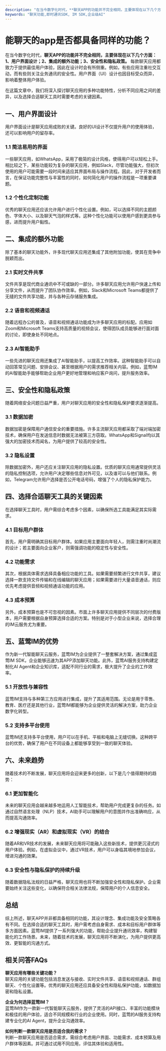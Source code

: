 ```yaml
---
description: "在当今数字化时代，**聊天APP的功能并不完全相同，主要体现在以下几个方面：1、用户界面设计；2、集成的额外功能；3、安全性和隐私政策。** 每款聊天应用都致力于提供最佳用户体验，因此在设计时会有所侧重。例如，有些应用注重社交互动，而有些则关注业务通讯的安全性。用户界面（UI）设计也因目标受众而异，影响着整体用户体验。"
keywords: "聊天功能,即时通讯SDK, IM SDK,企业级AI"
---
```

# 能聊天的app是否都具备同样的功能？

在当今数字化时代，**聊天APP的功能并不完全相同，主要体现在以下几个方面：1、用户界面设计；2、集成的额外功能；3、安全性和隐私政策。** 每款聊天应用都致力于提供最佳用户体验，因此在设计时会有所侧重。例如，有些应用注重社交互动，而有些则关注业务通讯的安全性。用户界面（UI）设计也因目标受众而异，影响着整体用户体验。

在这篇文章中，我们将深入探讨聊天应用的多种功能特性，分析不同应用之间的差异，以及选择合适聊天工具时需要考虑的关键因素。

## 一、用户界面设计

用户界面设计是聊天应用成败的关键。良好的UI设计不仅提升用户的使用体验，还可以影响用户的留存率。

### 1.1 简洁易用的界面

一些聊天应用，如WhatsApp，采用了极简的设计风格，使得用户可以轻松上手。相比较之下，某些功能较为复杂的聊天应用，例如Slack，尽管功能强大，但初次使用的用户可能需要一段时间来适应其界面布局与操作流程。因此，对于开发者而言，在保证功能完整性与丰富性的同时，如何简化用户的操作流程是一项重要课题。

### 1.2 个性化定制功能

优秀的聊天应用还应该允许用户进行个性化设置。例如，可以选择不同的主题颜色、字体大小、以及聊天气泡的样式等。这种个性化功能可以使用户感到更具参与感，进而提升用户黏性。

## 二、集成的额外功能

除了基本的聊天功能外，许多现代聊天应用还集成了其他附加功能，使其在竞争中脱颖而出。

### 2.1 实时文件共享

文件共享是现代商业通讯中不可或缺的一部分。许多聊天应用允许用户快速上传和分享文件，从而提升了团队协作效率。例如，Slack和Microsoft Teams都提供了无缝的文件共享功能，并与各种云存储服务集成。

### 2.2 语音和视频通话

随着远程办公的普及，语音和视频通话功能成为许多聊天应用的标配。应用如Zoom和Microsoft Teams支持高质量的视频会议，使得团队成员能够进行面对面的讨论，即使身处不同地点。

### 2.3 AI智能助手

一些先进的聊天应用还集成了AI智能助手，以提高工作效率。这种智能助手可以自动回答常见问题、安排会议、甚至根据用户的需求推荐相关内容。例如，蓝莺IM的AI智能助手能够帮助企业用户更好地管理和响应客户询问，提升服务效率。

## 三、安全性和隐私政策

随着网络安全问题日益严重，用户对聊天应用的安全性和隐私保护要求逐渐提高。

### 3.1 数据加密

数据加密是保障用户通信安全的重要措施。许多主流聊天应用都采取了端对端加密技术，确保用户在发送信息时数据无法被第三方窃取。WhatsApp和Signal均以其强大的加密技术而闻名，为用户提供了较高的安全性。

### 3.2 隐私设置

除数据加密外，用户还应关注聊天应用的隐私设置。优质的聊天应用通常提供灵活的隐私控制选项，允许用户决定哪些信息对外可见，以及谁可以与他们联系。例如，Telegram允许用户选择是否公开电话号码，增强了个人的隐私保护能力。

## 四、选择合适聊天工具的关键因素

在选择聊天工具时，用户需综合考虑多个因素，以确保所选工具能满足其实际需求。

### 4.1 目标用户群体

首先，用户需明确其目标用户群体。如果应用主要面向年轻人，则需注重时尚潮流的设计；若主要面向企业客户，则需强调功能的稳定性与安全性。

### 4.2 功能需求

其次，根据具体需求选择具备相应功能的工具。如果需要频繁进行文件共享，建议选择一款支持文件传输和在线编辑的聊天应用；如果需要进行大量语音通话，则应优先考虑提供音频和视频通话功能的应用。

### 4.3 成本预算

另外，成本预算也是不可忽视的因素。市面上许多聊天应用提供不同层次的付费版本，用户需要根据自身预算选择合适的方案。特别是对于小型企业来说，选择合理的IM云服务尤为重要。

## 五、蓝莺IM的优势

作为新一代智能聊天云服务，蓝莺IM为企业提供了一整套解决方案，通过集成蓝莺IM SDK，企业能够迅速为其APP添加聊天功能。此外，蓝莺AI服务支持构建定制化AI Agent和企业知识库，适配不同行业的需求，极大提升了企业的工作效率。

### 5.1 开放性与兼容性

蓝莺IM支持与多种第三方应用进行集成，提升了其适用范围。无论是用于零售、教育、医疗还是其他行业，蓝莺IM都能够为企业提供灵活的解决方案，助力企业数字化转型。

### 5.2 支持多平台使用

蓝莺IM还支持多平台使用，用户可以在手机、平板和电脑上无缝切换。这种跨平台的优势，确保了用户在不同设备上都能够享受到一致的聊天体验。

## 六、未来趋势

随着技术的不断发展，聊天应用将会迎来更多的创新，以下是几个值得期待的趋势：

### 6.1 更加智能化

未来的聊天应用会越来越多地运用人工智能技术，帮助用户完成更复杂的任务。如通过自然语言处理（NLP）技术，AI助手可以理解用户的意图并作出准确响应，从而提高沟通效率。

### 6.2 增强现实（AR）和虚拟现实（VR）的结合

随着AR和VR技术的发展，未来聊天应用将可能融入这些新技术，提供更沉浸式的用户体验。例如，在虚拟会议中，通过VR技术，用户可以身临其境地参加会议，增进沟通的效果。

### 6.3 安全性与隐私保护的持续升级

随着数据隐私法规的日益严格，聊天应用也将不断加强安全性和隐私保护。企业需要始终关注这些变化，以确保符合相关法律法规，保障用户的个人信息安全。

## 总结

综上所述，聊天APP并非都具备相同的功能，其设计理念、集成功能及安全策略各有不同。在选择合适的聊天工具时，用户需考虑自身需求、成本和目标用户群体等多方面因素。蓝莺IM提供了一系列强大的功能，帮助企业提升通讯效率，构建智能化的工作场景。未来，随着技术的发展，聊天应用将不断演化，为用户提供更高效、更智能的沟通方式。

## 相关问答FAQs

**聊天应用有哪些关键功能？**  
聊天应用的关键功能包括消息发送与接收、实时文件共享、语音和视频通话、群组聊天、个性化设置等。优秀的聊天应用还应具备安全性和隐私保护功能，如数据加密和隐私设置。

**企业为何选择蓝莺IM？**  
蓝莺IM作为一款新一代智能聊天云服务，提供了灵活的API接口、丰富的功能模块和极佳的用户体验，适合不同规模和行业的企业使用。同时，蓝莺的AI服务支持构建专业化的AI Agent，提升企业沟通效率。

**如何判断一款聊天应用是否适合我的需求？**  
判断一款聊天应用是否适合需求，需综合考虑用户界面、功能需求、成本预算及用户群体等因素。并可通过试用不同应用，评估其体验和适用性。
